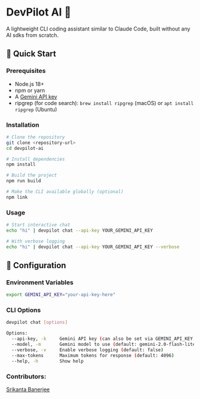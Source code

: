 # DevPilot AI 🤖

A lightweight CLI coding assistant similar to Claude Code, built without any AI sdks from scratch.

## 🚀 Quick Start

### Prerequisites

- Node.js 18+
- npm or yarn
- A [Gemini API key](https://aistudio.google.com/apikey)
- ripgrep (for code search): `brew install ripgrep` (macOS) or `apt install ripgrep` (Ubuntu)

### Installation

```bash
# Clone the repository
git clone <repository-url>
cd devpilot-ai

# Install dependencies
npm install

# Build the project
npm run build

# Make the CLI available globally (optional)
npm link
```

### Usage

```bash
# Start interactive chat
echo "hi" | devpilot chat --api-key YOUR_GEMINI_API_KEY

# With verbose logging
echo "hi" | devpilot chat --api-key YOUR_GEMINI_API_KEY --verbose
```

## 🔧 Configuration

### Environment Variables

```bash
export GEMINI_API_KEY="your-api-key-here"
```

### CLI Options

```bash
devpilot chat [options]

Options:
  --api-key, -k     Gemini API key (can also be set via GEMINI_API_KEY env var)
  --model, -m       Gemini model to use (default: gemini-2.0-flash-lite)
  --verbose, -v     Enable verbose logging (default: false)
  --max-tokens      Maximum tokens for response (default: 4096)
  --help, -h        Show help
```

### Contributors:
[Srikanta Banerjee](https://www.linkedin.com/in/srikanta30/])
